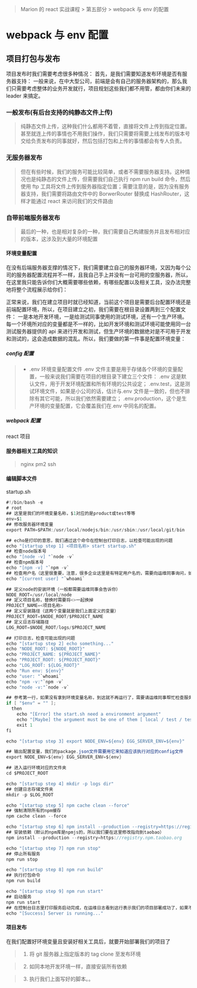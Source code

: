 > Marion 的 react 实战课程 > 第五部分 > webpack 与 env 的配置

# webpack 与 env 配置

## 项目打包与发布

项目发布时我们需要考虑很多种情况：
首先，是我们需要知道发布环境是否有服务器支持：
一般来说，在中大型公司，前端是会有自己的服务器架构的，那么我们只需要考虑整体的业务开发就行，项目规划这些我们都不用管，都由你们未来的 leader 来搞定。

### 一般发布(有后台支持的纯静态文件上传)

> 纯静态文件上传，这种我们什么都用不着管，直接将文件上传到指定位置。甚至就连上传的事情也不用我们操作，我们只需要将需要上线发布的版本号交给负责发布的同事就好，然后包括打包和上传的事情都会有专人负责。

### 无服务器发布

> 但在有些时候，我们的服务可能比较简单，或者不需要服务器支持。这种情况也是纯静态的文件上传，但需要我们自己执行 npm run build 命令，然后使用 ftp 工具将文件上传到服务器指定位置；需要注意的是，因为没有服务器支持，我们需要将路由文件中的 BorwerRouter 替换成 HashRouter，这样才能通过 react 来访问我们的文件路由

### 自带前端服务器发布

> 最后的一种，也是相对复杂的一种，我们需要自己构建服务并且发布相对应的版本，这涉及到大量的环境配置

#### 环境变量配置

在没有后端服务器支撑的情况下，我们需要建立自己的服务器环境，又因为每个公司的服务器配置流程并不一样，且我自己手上并没有一台可用的空服务器，所以，在这里我只能告诉你们大概需要哪些依赖，有哪些配置以及相关工具，没办法完整地将整个流程展示给你们：

正常来说，我们在建立项目时就已经知道，当前这个项目是需要后台配置环境还是前端配置环境，所以，在项目建立之初，我们需要在根目录设置两到三个配置文件：
一是本地开发环境，一是给测试同事使用的测试环境，还有一个生产环境。每一个环境所对应的变量都是不一样的，比如开发环境和测试环境可能使用同一台测试服务器提供的 api 来进行开发和测试，但生产环境的数据绝对是不可用于开发和测试的，这会造成数据的混乱。所以，我们要做的第一件事是配置环境变量：

##### config 配置

> - .env 环境变量配置文件
>   .env 文件主要是用于存储各个环境的变量配置，一般来说我们需要在项目的根目录下建立三个文件：
>   .env 这是默认文件，用于开发环境配置和所有环境的公共设定；
>   .env.test，这是测试环境文件，如果是小公司的话，估计与.env 文件是一致的，但也不排除有其它可能，所以我们依然需要建立；
>   .env.production，这个是生产环境的变量配置，它会覆盖我们在.env 中同名的配置。

##### webpack 配置

react 项目

#### 服务器相关工具的知识

> nginx
> pm2
> ssh

#### 编辑脚本文件

startup.sh

```c#
#!/bin/bash -e
# root
## 这里是我们的环境变量名称，$1对应的是product或test等等
env=$1
## 修改服务器环境变量
export PATH=$PATH:/usr/local/nodejs/bin:/usr/sbin:/usr/local/git/bin

## echo是打印的意思，我们通过这个命令在控制台打印日志，以检查可能出现的问题
echo "[startup step 1] <项目名称> start startup.sh"
## 检查node版本号
echo "[node -v] "`node -v`
## 检查npm版本号
echo "[npm -v] "`npm -v`
## 检查用户名（这里很重要，注意，很多企业这里是有特定用户名的，需要向运维同事询问，如果用户名权限不对就会出问题的）
echo "[current user] "`whoami`

## 定义node的安装环境（一般都需要运维同事会告诉你）
NODE_ROOT=/usr/local/node
## 定义项目名称，替换时需要将<>一起换掉
PROJECT_NAME=<项目名称>
## 定义安装路径（这两个变量就是我们上面定义的变量）
PROJECT_ROOT=$NODE_ROOT/$PROJECT_NAME
## 定义日志存储路径
LOG_ROOT=$NODE_ROOT/logs/$PROJECT_NAME

## 打印日志，检查可能出现的问题
echo "[startup step 2] echo something..."
echo "NODE_ROOT: ${NODE_ROOT}"
echo "PROJECT_NAME: ${PROJECT_NAME}"
echo "PROJECT_ROOT: ${PROJECT_ROOT}"
echo "LOG_ROOT: ${LOG_ROOT}"
echo "Run env: ${env}"
echo "user: "`whoami`
echo "npm -v:"`npm -v`
echo "node -v:"`node -v`

## 参考第一行，如果没有拿到环境变量名称，到这就不再运行了，需要请运维同事帮忙检查服务器是否正常
if [ "$env" = "" ];
  then
    echo "[Error] the start.sh need a environment argument"
    echo "[Maybe] the argument must be one of them [ local / test / test2 / pre / prod ]"
    exit 1
fi

echo "[startup step 3] export NODE_ENV=${env} EGG_SERVER_ENV=${env}"

## 输出配置变量，我们的package.json文件需要用它来知道应该执行对应的config文件
export NODE_ENV=${env} EGG_SERVER_ENV=${env}

## 进入运行环境对应的文件夹
cd $PROJECT_ROOT

echo "[startup step 4] mkdir -p logs dir"
## 创建日志存储文件夹
mkdir -p $LOG_ROOT

echo "[startup step 5] npm cache clean --force"
## 强制清除所有的npm缓存
npm cache clean --force

echo "[startup step 6] npm install --production --registry=https://registry.npm.taobao.org"
## 安装依赖（默认的npm库是npmjs的，所以我们要在这里修改指向到taobao）
npm install --production --registry=https://registry.npm.taobao.org

echo "[startup step 7] npm run stop"
## 停止所有服务
npm run stop

echo "[startup step 8] npm run build"
## 执行打包命令
npm run build

echo "[startup step 9] npm run start"
## 启动服务
npm run start
## 在控制台日志里打印服务启动完成，在运维日志看到这行表示我们的项目部署成功了，如果不能访问或其它问题，基本上都需要找运维同事解决
echo "[Success] Server is running..."

```

#### 项目发布

在我们配置好环境变量且安装好相关工具后，就要开始部署我们的项目了

> 1. 将 git 服务器上指定版本的 tag clone 至发布环境

> 2. 如同本地开发环境一样，直接安装所有依赖

> 3. 执行我们上面写好的脚本。。
